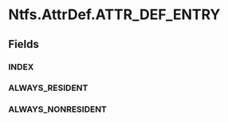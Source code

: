 ﻿


# Ntfs.AttrDef.ATTR_DEF_ENTRY

## Fields

### INDEX

### ALWAYS_RESIDENT

### ALWAYS_NONRESIDENT
